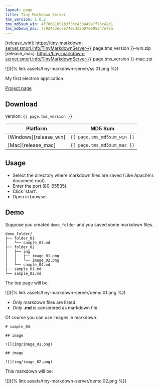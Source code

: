 ```yaml
---
layout: page
title: Tiny Markdown Server
tms_version: 1.0.2
tms_md5sum_win: 4f70661051b3f3cc433a49a7f76c42d1
tms_md5sum_mac: 7792473ec7b740c432b070095347e76a
---
```

[github]: https://github.com/smori1983/tiny-markdown-server
[release_win]: https://tiny-markdown-server.smori.info/TinyMarkdownServer-{{ page.tms_version }}-win.zip
[release_mac]: https://tiny-markdown-server.smori.info/TinyMarkdownServer-{{ page.tms_version }}-mac.zip



![]({% link assets/tiny-markdown-server/ss.01.png %})

My first electron application.

[Project page][github]


## Download

version: `{{ page.tms_version }}`

|Platform|MD5 Sum|
|---|---|
|[Windows][release_win]|`{{ page.tms_md5sum_win }}`|
|[Mac][release_mac]    |`{{ page.tms_md5sum_mac }}`|


## Usage

- Select the directory where markdown files are saved (Like Apache's document root).
- Enter the port (80-65535).
- Click 'start'.
- Open in browser.


## Demo

Suppose you created `demo_folder` and you saved some markdown files.

```
demo_folder/
├── folder_01
│   └── sample_03.md
├── folder_02
│   ├── img
│   │   ├── image_01.png
│   │   └── image_02.png
│   └── sample_04.md
├── sample_01.md
└── sample_02.md
```

The top page will be:

![]({% link assets/tiny-markdown-server/demo.01.png %})

- Only markdown files are listed.
- Only **.md** is considered as markdown file.

Of course you can use images in markdown.

```
# sample_04

## image

![](img/image_01.png)

## image

![](img/image_02.png)
```

This markdown will be:

![]({% link assets/tiny-markdown-server/demo.02.png %})
